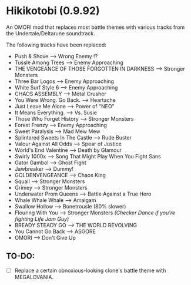 # Hikikotobi (0.9.92)
An OMORI mod that replaces most battle themes with various tracks from the Undertale/Deltarune soundtrack.

The following tracks have been replaced:
- Push & Shove --> Wrong Enemy !?
- Tussle Among Trees --> Enemy Approaching
- THE VENGEANCE OF THOSE FORGOTTEN IN DARKNESS --> Stronger Monsters
- Three Bar Logos --> Enemy Approaching
- White Surf Style 6 --> Enemy Approaching
- CHAOS ASSEMBLY --> Metal Crusher
- You Were Wrong. Go Back. --> Heartache
- Just Leave Me Alone --> Power of "NEO"
- It Means Everything. --> Vs. Susie
- Those Who Forget History --> Stronger Monsters
- Forest Frenzy --> Enemy Approaching
- Sweet Paralysis --> Mad Mew Mew
- Splintered Sweets In The Castle --> Rude Buster
- Valour Against All Odds --> Spear of Justice
- World's End Valentine --> Death by Glamour
- Swirly 1000x --> Song That Might Play When You Fight Sans
- Gator Gambol --> Ghost Fight
- Jawbreaker --> Dummy!
- GOLDENVENGEANCE --> Chaos King
- Squall --> Stronger Monsters
- Grimey --> Stronger Monsters
- Underwater Prom Queens --> Battle Against a True Hero
- Whale Whale Whale --> Amalgam
- Swallow Hollow --> Bonetrousle (80% slower)
- Flouring With You --> Stronger Monsters *(Checker Dance if you're fighting Life Jam Guy)*
- BREADY STEADY GO --> THE WORLD REVOLVING
- You Cannot Go Back --> ASGORE
- OMORI --> Don't Give Up

## TO-DO:
- [ ] Replace a certain obnoxious-looking clone's battle theme with MEGALOVANIA.
